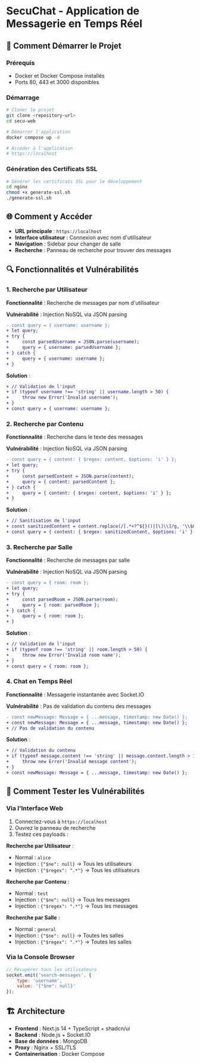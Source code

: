 # SecuChat - Application de Messagerie en Temps Réel

## 🚀 Comment Démarrer le Projet

### Prérequis
- Docker et Docker Compose installés
- Ports 80, 443 et 3000 disponibles

### Démarrage
```bash
# Cloner le projet
git clone <repository-url>
cd secu-web

# Démarrer l'application
docker compose up -d

# Accéder à l'application
# https://localhost
```

### Génération des Certificats SSL
```bash
# Générer les certificats SSL pour le développement
cd nginx
chmod +x generate-ssl.sh
./generate-ssl.sh
```

## 🌐 Comment y Accéder

- **URL principale** : `https://localhost`
- **Interface utilisateur** : Connexion avec nom d'utilisateur
- **Navigation** : Sidebar pour changer de salle
- **Recherche** : Panneau de recherche pour trouver des messages

## 🔍 Fonctionnalités et Vulnérabilités

### 1. Recherche par Utilisateur
**Fonctionnalité** : Recherche de messages par nom d'utilisateur

**Vulnérabilité** : Injection NoSQL via JSON parsing
```diff
- const query = { username: username };
+ let query;
+ try {
+     const parsedUsername = JSON.parse(username);
+     query = { username: parsedUsername };
+ } catch {
+     query = { username: username };
+ }
```

**Solution** :
```diff
+ // Validation de l'input
+ if (typeof username !== 'string' || username.length > 50) {
+     throw new Error('Invalid username');
+ }
+ const query = { username: username };
```

### 2. Recherche par Contenu
**Fonctionnalité** : Recherche dans le texte des messages

**Vulnérabilité** : Injection NoSQL via JSON parsing
```diff
- const query = { content: { $regex: content, $options: 'i' } };
+ let query;
+ try {
+     const parsedContent = JSON.parse(content);
+     query = { content: parsedContent };
+ } catch {
+     query = { content: { $regex: content, $options: 'i' } };
+ }
```

**Solution** :
```diff
+ // Sanitisation de l'input
+ const sanitizedContent = content.replace(/[.*+?^${}()|[\]\\]/g, '\\$&');
+ const query = { content: { $regex: sanitizedContent, $options: 'i' } };
```

### 3. Recherche par Salle
**Fonctionnalité** : Recherche de messages par salle

**Vulnérabilité** : Injection NoSQL via JSON parsing
```diff
- const query = { room: room };
+ let query;
+ try {
+     const parsedRoom = JSON.parse(room);
+     query = { room: parsedRoom };
+ } catch {
+     query = { room: room };
+ }
```

**Solution** :
```diff
+ // Validation de l'input
+ if (typeof room !== 'string' || room.length > 50) {
+     throw new Error('Invalid room name');
+ }
+ const query = { room: room };
```

### 4. Chat en Temps Réel
**Fonctionnalité** : Messagerie instantanée avec Socket.IO

**Vulnérabilité** : Pas de validation du contenu des messages
```diff
- const newMessage: Message = { ...message, timestamp: new Date() };
+ const newMessage: Message = { ...message, timestamp: new Date() };
+ // Pas de validation du contenu
```

**Solution** :
```diff
+ // Validation du contenu
+ if (typeof message.content !== 'string' || message.content.length > 1000) {
+     throw new Error('Invalid message content');
+ }
+ const newMessage: Message = { ...message, timestamp: new Date() };
```

## 🧪 Comment Tester les Vulnérabilités

### Via l'Interface Web
1. Connectez-vous à `https://localhost`
2. Ouvrez le panneau de recherche
3. Testez ces payloads :

**Recherche par Utilisateur** :
- Normal : `alice`
- Injection : `{"$ne": null}` → Tous les utilisateurs
- Injection : `{"$regex": ".*"}` → Tous les utilisateurs

**Recherche par Contenu** :
- Normal : `test`
- Injection : `{"$ne": null}` → Tous les messages
- Injection : `{"$regex": ".*"}` → Tous les messages

**Recherche par Salle** :
- Normal : `general`
- Injection : `{"$ne": null}` → Toutes les salles
- Injection : `{"$regex": ".*"}` → Toutes les salles

### Via la Console Browser
```javascript
// Récupérer tous les utilisateurs
socket.emit('search-messages', {
    type: 'username',
    value: '{"$ne": null}'
});
```

## 🏗️ Architecture

- **Frontend** : Next.js 14 + TypeScript + shadcn/ui
- **Backend** : Node.js + Socket.IO
- **Base de données** : MongoDB
- **Proxy** : Nginx + SSL/TLS
- **Containerisation** : Docker Compose
